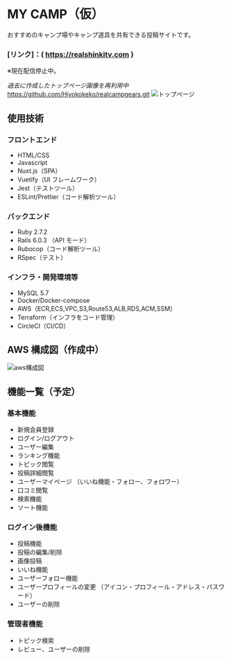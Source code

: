 # MY CAMP（仮）

おすすめのキャンプ場やキャンプ道具を共有できる投稿サイトです。

### [リンク]：( https://realshinkitv.com )

※現在配信停止中。

_過去に作成したトップページ画像を再利用中_
https://github.com/Hiyokokeko/realcampgears.git
![トップページ](8b65870e0d584872f4f3c652cfdb5f96.jpg "トップ画像")

## 使用技術

### フロントエンド

- HTML/CSS
- Javascript
- Nuxt.js（SPA）
- Vuetify（UI フレームワーク）
- Jest（テストツール）
- ESLint/Prettier（コード解析ツール）

### バックエンド

- Ruby 2.7.2
- Rails 6.0.3 （API モード）
- Rubocop（コード解析ツール）
- RSpec（テスト）

### インフラ・開発環境等

- MySQL 5.7
- Docker/Docker-compose
- AWS（ECR,ECS,VPC,S3,Route53,ALB,RDS,ACM,SSM）
- Terraform（インフラをコード管理）
- CircleCI（CI/CD）

## AWS 構成図（作成中）

![aws構成図]()

## 機能一覧（予定）

### 基本機能

- 新規会員登録
- ログイン/ログアウト
- ユーザー編集
- ランキング機能
- トピック閲覧
- 投稿詳細閲覧
- ユーザーマイページ （いいね機能・フォロー、フォロワー）
- 口コミ閲覧
- 検索機能
- ソート機能

### ログイン後機能

- 投稿機能
- 投稿の編集/削除
- 画像投稿
- いいね機能
- ユーザーフォロー機能
- ユーザープロフィールの変更 （アイコン・プロフィール・アドレス・パスワード）
- ユーザーの削除

### 管理者機能

- トピック検索
- レビュー、ユーザーの削除
